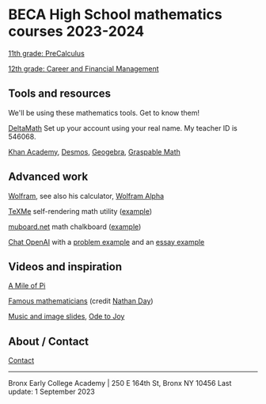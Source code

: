 
# BECA High School mathematics courses 2023-2024

[11th grade: PreCalculus](https://math.huson.com/course-files/precalc)

[12th grade: Career and Financial Management](https://math.huson.com/course-files/cfm)

## Tools and resources

We'll be using these mathematics tools. Get to know them!

[DeltaMath](https://www.deltamath.com) Set up your account using your real name. My teacher ID is 546068.

[Khan Academy](https://www.khanacademy.org/sat),
[Desmos](https://www.desmos.com/calculator),
[Geogebra](https://www.geogebra.org/geometry),
[Graspable Math](https://graspablemath.com/canvas)

## Advanced work

[Wolfram](https://mathworld.wolfram.com/topics/Geometry.html), see also his calculator, [Wolfram Alpha](https://www.wolframalpha.com/)

[TeXMe](https://github.com/susam/texme) self-rendering math utility ([example](texme_example.html))

[muboard.net](https://muboard.net/) math chalkboard ([example](muboard_example.html))

[Chat OpenAI](https://chat.openai.com/chat) with a
[problem example](AI-SAT-slope-problem.md) and an
[essay example](images/ChatAI-reflective-essay.png)

## Videos and inspiration

[A Mile of Pi](https://www.youtube.com/watch?v=0r3cEKZiLmg)

[Famous mathematicians](MathematiciansoftheWorld_NathanDay.pdf)
(credit [Nathan Day](https://mrdaymaths.com/blog/category/displays/))

[Music and image slides](music-images), [Ode to Joy](https://twitter.com/i/status/1581055777896161280)

## About / Contact

[Contact](Contact)

-------
Bronx Early College Academy | 250 E 164th St, Bronx NY 10456
Last update: 1 September 2023
